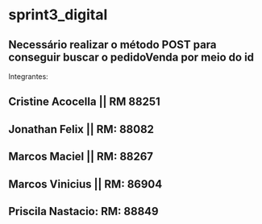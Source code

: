# sprint3_digital
## Necessário realizar o método POST para conseguir buscar o pedidoVenda por meio do id

Integrantes:

## Cristine Acocella || RM 88251

## Jonathan Felix || RM: 88082

## Marcos Maciel || RM: 88267

## Marcos Vinicius || RM: 86904

## Priscila Nastacio: RM: 88849 